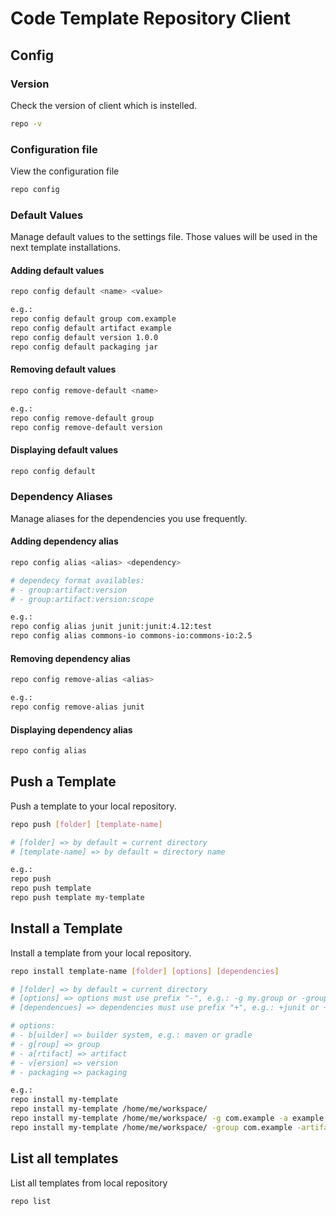 # Code Template Repository Client

## Config

### Version
Check the version of client which is instelled.

```bash
repo -v
```

### Configuration file
View the configuration file

```bash
repo config
```

### Default Values
Manage default values to the settings file. Those values will be used in the next template installations.

#### Adding default values

```bash
repo config default <name> <value>

e.g.:
repo config default group com.example
repo config default artifact example
repo config default version 1.0.0
repo config default packaging jar
```

#### Removing default values

```bash
repo config remove-default <name>

e.g.:
repo config remove-default group
repo config remove-default version
```

#### Displaying default values

```bash
repo config default
```

### Dependency Aliases
Manage aliases for the dependencies you use frequently.

#### Adding dependency alias

```bash
repo config alias <alias> <dependency>

# dependecy format availables:
# -	group:artifact:version
# -	group:artifact:version:scope

e.g.: 
repo config alias junit junit:junit:4.12:test
repo config alias commons-io commons-io:commons-io:2.5 
``` 

#### Removing dependency alias

```bash
repo config remove-alias <alias>

e.g.:
repo config remove-alias junit
```

#### Displaying dependency alias

```bash
repo config alias
```

## Push a Template
Push a template to your local repository.

```bash
repo push [folder] [template-name]

# [folder] => by default = current directory
# [template-name] => by default = directory name

e.g.:
repo push
repo push template
repo push template my-template
```

## Install a Template
Install a template from your local repository.

```bash
repo install template-name [folder] [options] [dependencies]

# [folder] => by default = current directory
# [options] => options must use prefix "-", e.g.: -g my.group or -group my.group
# [dependencues] => dependencies must use prefix "+", e.g.: +junit or +commons-io:commons-io:2.5

# options:
# - b[uilder] => builder system, e.g.: maven or gradle
# - g[roup] => group
# - a[rtifact] => artifact
# - v[ersion] => version
# - packaging => packaging

e.g.:
repo install my-template
repo install my-template /home/me/workspace/
repo install my-template /home/me/workspace/ -g com.example -a example -packaging war -v 2.0
repo install my-template /home/me/workspace/ -group com.example -artifact example -packaging war -version 2.0
```

## List all templates
List all templates from local repository

```bash
repo list
```